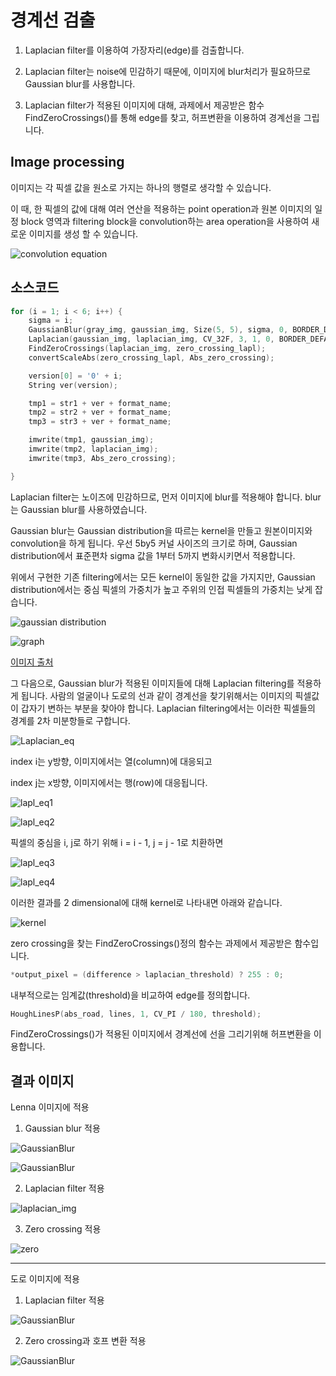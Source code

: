 # 경계선 검출

1. Laplacian filter를 이용하여 가장자리(edge)를 검출합니다.

2. Laplacian filter는 noise에 민감하기 때문에, 이미지에 blur처리가 필요하므로 Gaussian blur를 사용합니다.

3. Laplacian filter가 적용된 이미지에 대해, 과제에서 제공받은 함수 FindZeroCrossings()를 통해 edge를 찾고, 허프변환을 이용하여 경계선을 그립니다.

	
## Image processing

이미지는 각 픽셀 값을 원소로 가지는 하나의 행렬로 생각할 수 있습니다.

이 때, 한 픽셀의 값에 대해 여러 연산을 적용하는 point operation과 원본 이미지의 일정 block 영역과 filtering block을
convolution하는 area operation을 사용하여 새로운 이미지를 생성 할 수 있습니다.

![convolution equation](https://latex.codecogs.com/png.latex?convolution&space;:&space;q*h&space;=&space;\sum_{i&space;=&space;-\frac{m}{2}}^{\frac{m}{2}}\sum_{j&space;=&space;-\frac{m}{2}}^{\frac{m}{2}}h(j,&space;i)q(x&space;-&space;j,&space;y&space;-i&space;))


## 소스코드

```cpp
for (i = 1; i < 6; i++) {
	sigma = i;
	GaussianBlur(gray_img, gaussian_img, Size(5, 5), sigma, 0, BORDER_DEFAULT);
	Laplacian(gaussian_img, laplacian_img, CV_32F, 3, 1, 0, BORDER_DEFAULT);
	FindZeroCrossings(laplacian_img, zero_crossing_lapl);
	convertScaleAbs(zero_crossing_lapl, Abs_zero_crossing);

	version[0] = '0' + i;
	String ver(version);

	tmp1 = str1 + ver + format_name;
	tmp2 = str2 + ver + format_name;
	tmp3 = str3 + ver + format_name;

	imwrite(tmp1, gaussian_img);
	imwrite(tmp2, laplacian_img);
	imwrite(tmp3, Abs_zero_crossing);

}
```
Laplacian filter는 노이즈에 민감하므로, 먼저 이미지에 blur를 적용해야 합니다. blur는 Gaussian blur를 사용하였습니다.

Gaussian blur는 Gaussian distribution을 따르는 kernel을 만들고 원본이미지와 convolution을 하게 됩니다.
우선 5by5 커널 사이즈의 크기로 하며, Gaussian distribution에서 표준편차 sigma 값을 1부터 5까지 변화시키면서 적용합니다.

위에서 구현한 기존 filtering에서는 모든 kernel이 동일한 값을 가지지만, Gaussian distribution에서는 중심 픽셀의 가중치가 높고 
주위의 인접 픽셀들의 가중치는 낮게 잡습니다.

![gaussian distribution](./image/gaussian_distribution_eq.png)

![graph](https://www.researchgate.net/profile/Dinesh_Sathyamoorthy/publication/26487220/figure/fig1/AS:669004553265155@1536514523437/2D-Gaussian-distribution-with-mean-0-0-and-s-1-Source-http-wwwceehwacuk.png)

[이미지 출처](https://www.researchgate.net/figure/2D-Gaussian-distribution-with-mean-0-0-and-s-1-Source-http-wwwceehwacuk_fig1_26487220)

그 다음으로, Gaussian blur가 적용된 이미지들에 대해 Laplacian filtering를 적용하게 됩니다.
사람의 얼굴이나 도로의 선과 같이 경계선을 찾기위해서는 이미지의 픽셀값이 갑자기 변하는 부분을 찾아야 합니다.
Laplacian filtering에서는 이러한 픽셀들의 경계를 2차 미분항들로 구합니다.


![Laplacian_eq](./image/Laplacian_eq.png)

index i는 y방향, 이미지에서는 열(column)에 대응되고

index j는 x방향, 이미지에서는 행(row)에 대응됩니다.

![lapl_eq1](./image/lapl_eq1.png)

![lapl_eq2](./image/lapl_eq2.png)


픽셀의 중심을 i, j로 하기 위해 i = i - 1, j = j - 1로 치환하면

![lapl_eq3](./image/lapl_eq3.png)

![lapl_eq4](./image/lapl_eq4.png)

이러한 결과를 2 dimensional에 대해 kernel로 나타내면 아래와 같습니다.

![kernel](./image/laplkernel.png)

zero crossing을 찾는 FindZeroCrossings()정의 함수는 과제에서 제공받은 함수입니다.

```cpp
*output_pixel = (difference > laplacian_threshold) ? 255 : 0;
```
내부적으로는 임계값(threshold)을 비교하여 edge를 정의합니다.

```cpp
HoughLinesP(abs_road, lines, 1, CV_PI / 180, threshold);
```
FindZeroCrossings()가 적용된 이미지에서 경계선에 선을 그리기위해 허프변환을 이용합니다.

## 결과 이미지

Lenna 이미지에 적용

1. Gaussian blur 적용

![GaussianBlur](./image/Gaussian_result_4.jpg)

![GaussianBlur](./image/Gaussian_result_5.jpg)

2. Laplacian filter 적용

![laplacian_img](./image/Laplacian_result_1.jpg)

3. Zero crossing 적용

![zero](./image/Zero_crossing_1.jpg)

***

도로 이미지에 적용

1. Laplacian filter 적용

![GaussianBlur](./image/Road_lapl5.jpg)

2. Zero crossing과 호프 변환 적용

![GaussianBlur](./image/Road5.jpg)


